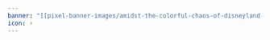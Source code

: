 ```yaml
---
banner: "[[pixel-banner-images/amidst-the-colorful-chaos-of-disneyland-the-ico.jpg]]"
icon: ⚡
---
```


